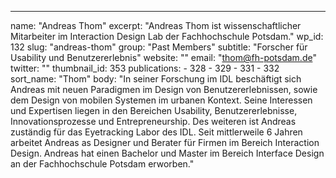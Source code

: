 ---
  name: "Andreas Thom"
  excerpt: "Andreas Thom ist wissenschaftlicher Mitarbeiter im Interaction Design Lab der Fachhochschule Potsdam."
  wp_id: 132
  slug: "andreas-thom"
  group: "Past Members"
  subtitle: "Forscher für Usability und Benutzererlebnis"
  website: ""
  email: "thom@fh-potsdam.de"
  twitter: ""
  thumbnail_id: 353
  publications: 
    - 328
    - 329
    - 331
    - 332
  sort_name: "Thom"
  body: "In seiner Forschung im IDL beschäftigt sich Andreas mit neuen Paradigmen im Design von Benutzererlebnissen, sowie dem Design von mobilen Systemen im urbanen Kontext. Seine Interessen und Expertisen liegen in den Bereichen Usability, Benutzererlebnisse, Innovationsprozesse und Entrepreneurship. Des weiteren ist Andreas zuständig für das Eyetracking Labor des IDL. Seit mittlerweile 6 Jahren arbeitet Andreas as Designer und Berater für Firmen im Bereich Interaction Design. Andreas hat einen Bachelor und Master im Bereich Interface Design an der Fachhochschule Potsdam erworben."
